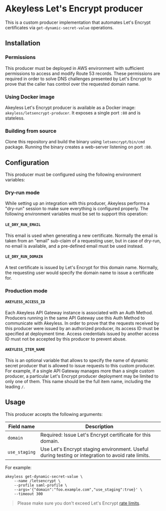 # Akeyless Let's Encrypt producer

This is a custom producer implementation that automates Let's Encrypt
certificates via `get-dynamic-secret-value` operations.

## Installation

### Permissions

This producer must be deployed in AWS environment with sufficient permissions
to access and modify Route 53 records. These permissions are required in order
to solve DNS challenges presented by Let's Encrypt to prove that the caller has
control over the requested domain name.

### Using Docker image

Akeyless Let's Encrypt producer is available as a Docker image:
`akeyless/letsencrypt-producer`. It exposes a single port `:80` and is
stateless.

### Building from source

Clone this repository and build the binary using `letsencrypt/bin/cmd` package.
Running the binary creates a web-server listening on port `:80`.

## Configuration

This producer must be configured using the following environment variables:

### Dry-run mode

While setting up an integration with this producer, Akeyless performs a
"dry-run" session to make sure everything is configured properly. The following
environment variables must be set to support this operation:

#### `LE_DRY_RUN_EMAIL`

This email is used when generating a new certificate. Normally the email is
taken from an "email" sub-claim of a requesting user, but in case of dry-run,
no email is available, and a pre-defined email must be used instead.

#### `LE_DRY_RUN_DOMAIN`

A test certificate is issued by Let's Encrypt for this domain name. Normally,
the requesting user would specify the domain name to issue a certificate for.

### Production mode

#### `AKEYLESS_ACCESS_ID`

Each Akeyless API Gateway instance is associated with an Auth Method. Producers
running in the same API Gateway use this Auth Method to communicate with
Akeyless. In order to prove that the requests received by this producer were
issued by an authorized producer, its access ID must be specified at deployment
time. Access credentials issued by another access ID must not be accepted by
this producer to prevent abuse.

#### `AKEYLESS_ITEM_NAME`

This is an optional variable that allows to specify the name of dynamic secret
producer that is allowed to issue requests to this custom producer. For
example, if a single API Gateway manages more than a single custom producer, a
particular Let's Encrypt producer deployment may be limited to only one of
them. This name should be the full item name, including the leading `/`.

## Usage

This producer accepts the following arguments:

| Field name | Description |
|-|-|
| `domain` | Required: Issue Let's Encrypt certificate for this domain. |
| `use_staging` | Use Let's Encrypt staging environment. Useful during testing or integration to avoid rate limits. |

For example:

```
akeyless get-dynamic-secret-value \
    --name /letsencrypt \
    --profile saml-profile \
    --args='{"domain":"foo.example.com","use_staging":true}' \
    --timeout 300
```

> Please make sure you don't exceed Let's Encrypt [rate
> limits](https://letsencrypt.org/docs/rate-limits/).
